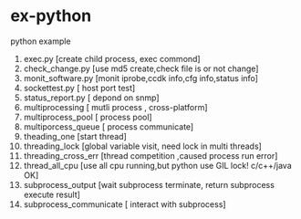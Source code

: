 # ex-python
python example

  1. exec.py [create child process, exec commond]
  2. check_change.py [use md5 create,check  file is or not change]
  3. monit_software.py [monit iprobe,ccdk info,cfg info,status info]
  4. sockettest.py [ host port test]
  5. status_report.py [ depond on snmp]
  6. multiprocessing  [ mutli process , cross-platform]
  7. multiprocess_pool [ process pool]
  8. multiporcess_queue [ process communicate]
  9. theading_one [start thread]
  10. threading_lock [global variable visit, need lock in multi threads]
  11. threading_cross_err [thread competition ,caused process run error]
  12. thread_all_cpu [use all cpu running,but python use GIL lock! c/c++/java OK]
  13. subprocess_output [wait subprocess terminate, return subprocess execute result]
  14. subprocess_communicate [ interact with subprocess]

